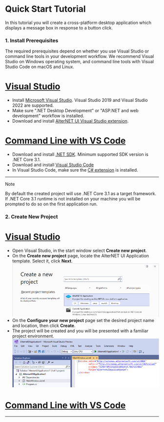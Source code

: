 # Quick Start Tutorial

In this tutorial you will create a cross-platform desktop application which displays a message box in response to a button click.

### 1. Install Prerequisites

The required prerequisites depend on whether you use Visual Studio or command line tools in your development workflow.
We recommend Visual Studio on Windows operating system, and command line tools with Visual Studio Code on macOS and Linux.

# [Visual Studio](#tab/prerequisites-visual-studio)

- Install [Microsoft Visual Studio](https://visualstudio.microsoft.com/vs/community/). Visual Studio 2019 and Visual Studio 2022 are supported.
- Make sure ".NET Desktop Development" or "ASP.NET and web development" workflow is installed.
- Download and install [AlterNET UI Visual Studio extension](https://marketplace.visualstudio.com/items?itemName=AlterNET-UI).

# [Command Line with VS Code](#tab/prerequisites-command-line)

- Download and install [.NET SDK](https://dotnet.microsoft.com/download/dotnet). Minimum supported SDK version is .NET Core 3.1.
- Download and install [Visual Studio Code](https://code.visualstudio.com/download)
- In Visual Studio Code, make sure the [C# extension](https://marketplace.visualstudio.com/items?itemName=ms-dotnettools.csharp) is installed.

***

> [!NOTE]
> By default the created project will use .NET Core 3.1 as a target framework. If .NET Core 3.1 runtime is not installed on your machine you
> will be prompted to do so on the first application run.

### 2. Create New Project

# [Visual Studio](#tab/create-new-project-visual-studio)

- Open Visual Studio, in the start window select **Create new project**.
- On the **Create new project** page, locate the AlterNET UI Application template. Select it, click **Next**.
![Create new project in Visual Studio](images/vs-create-new-project.png)
- On the **Configure your new project** page set the desired project name and location, then click **Create**.
- The project will be created and you will be presented with a familiar project environment.
![New project in Visual Studio after creation](images/vs-new-project-created.png)

# [Command Line with VS Code](#tab/create-new-project-command-line)


***
